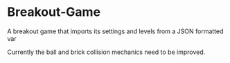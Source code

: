 # Breakout-Game
A breakout game that imports its settings and levels from a JSON formatted var

Currently the ball and brick collision mechanics need to be improved.

